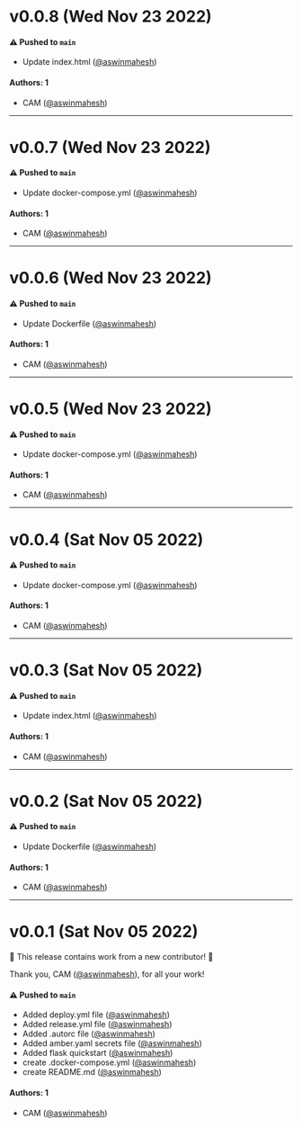 # v0.0.8 (Wed Nov 23 2022)

#### ⚠️ Pushed to `main`

- Update index.html ([@aswinmahesh](https://github.com/aswinmahesh))

#### Authors: 1

- CAM ([@aswinmahesh](https://github.com/aswinmahesh))

---

# v0.0.7 (Wed Nov 23 2022)

#### ⚠️ Pushed to `main`

- Update docker-compose.yml ([@aswinmahesh](https://github.com/aswinmahesh))

#### Authors: 1

- CAM ([@aswinmahesh](https://github.com/aswinmahesh))

---

# v0.0.6 (Wed Nov 23 2022)

#### ⚠️ Pushed to `main`

- Update Dockerfile ([@aswinmahesh](https://github.com/aswinmahesh))

#### Authors: 1

- CAM ([@aswinmahesh](https://github.com/aswinmahesh))

---

# v0.0.5 (Wed Nov 23 2022)

#### ⚠️ Pushed to `main`

- Update docker-compose.yml ([@aswinmahesh](https://github.com/aswinmahesh))

#### Authors: 1

- CAM ([@aswinmahesh](https://github.com/aswinmahesh))

---

# v0.0.4 (Sat Nov 05 2022)

#### ⚠️ Pushed to `main`

- Update docker-compose.yml ([@aswinmahesh](https://github.com/aswinmahesh))

#### Authors: 1

- CAM ([@aswinmahesh](https://github.com/aswinmahesh))

---

# v0.0.3 (Sat Nov 05 2022)

#### ⚠️ Pushed to `main`

- Update index.html ([@aswinmahesh](https://github.com/aswinmahesh))

#### Authors: 1

- CAM ([@aswinmahesh](https://github.com/aswinmahesh))

---

# v0.0.2 (Sat Nov 05 2022)

#### ⚠️ Pushed to `main`

- Update Dockerfile ([@aswinmahesh](https://github.com/aswinmahesh))

#### Authors: 1

- CAM ([@aswinmahesh](https://github.com/aswinmahesh))

---

# v0.0.1 (Sat Nov 05 2022)

:tada: This release contains work from a new contributor! :tada:

Thank you, CAM ([@aswinmahesh](https://github.com/aswinmahesh)), for all your work!

#### ⚠️ Pushed to `main`

- Added deploy.yml file ([@aswinmahesh](https://github.com/aswinmahesh))
- Added release.yml file ([@aswinmahesh](https://github.com/aswinmahesh))
- Added .autorc file ([@aswinmahesh](https://github.com/aswinmahesh))
- Added amber.yaml secrets file ([@aswinmahesh](https://github.com/aswinmahesh))
- Added flask quickstart ([@aswinmahesh](https://github.com/aswinmahesh))
- create .docker-compose.yml ([@aswinmahesh](https://github.com/aswinmahesh))
- create README.md ([@aswinmahesh](https://github.com/aswinmahesh))

#### Authors: 1

- CAM ([@aswinmahesh](https://github.com/aswinmahesh))
